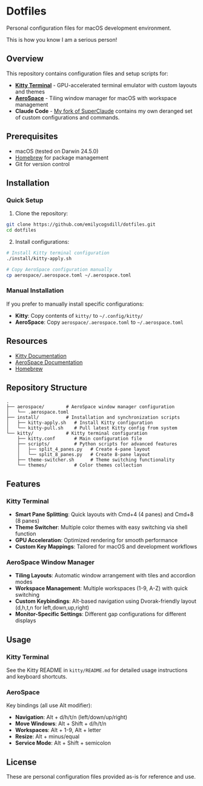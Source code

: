 # Dotfiles

Personal configuration files for macOS development environment.

This is how you know I am a serious person!


## Overview

This repository contains configuration files and setup scripts for:
- **[Kitty Terminal](https://sw.kovidgoyal.net/kitty/)** - GPU-accelerated terminal emulator with custom layouts and themes
- **[AeroSpace](https://github.com/nikitabobko/AeroSpace)** - Tiling window manager for macOS with workspace management
- **Claude Code** - [My fork of SuperClaude](https://github.com/emily-flambe/SuperClaude) contains my own deranged set of custom configurations and commands.


## Prerequisites

- macOS (tested on Darwin 24.5.0)
- [Homebrew](https://brew.sh/) for package management
- Git for version control

## Installation

### Quick Setup

1. Clone the repository:
```bash
git clone https://github.com/emilycogsdill/dotfiles.git
cd dotfiles
```

2. Install configurations:
```bash
# Install Kitty terminal configuration
./install/kitty-apply.sh

# Copy AeroSpace configuration manually
cp aerospace/.aerospace.toml ~/.aerospace.toml
```

### Manual Installation

If you prefer to manually install specific configurations:

- **Kitty**: Copy contents of `kitty/` to `~/.config/kitty/`
- **AeroSpace**: Copy `aerospace/.aerospace.toml` to `~/.aerospace.toml`

## Resources

- [Kitty Documentation](https://sw.kovidgoyal.net/kitty/)
- [AeroSpace Documentation](https://github.com/nikitabobko/AeroSpace)
- [Homebrew](https://brew.sh/)

## Repository Structure

```
.
├── aerospace/        # AeroSpace window manager configuration
│   └── .aerospace.toml
├── install/          # Installation and synchronization scripts
│   ├── kitty-apply.sh   # Install Kitty configuration
│   └── kitty-pull.sh    # Pull latest Kitty config from system
└── kitty/            # Kitty terminal configuration
    ├── kitty.conf       # Main configuration file
    ├── scripts/         # Python scripts for advanced features
    │   ├── split_4_panes.py   # Create 4-pane layout
    │   └── split_8_panes.py   # Create 8-pane layout
    ├── theme-switcher.sh      # Theme switching functionality
    └── themes/          # Color themes collection
```

## Features

### Kitty Terminal

- **Smart Pane Splitting**: Quick layouts with Cmd+4 (4 panes) and Cmd+8 (8 panes)
- **Theme Switcher**: Multiple color themes with easy switching via shell function
- **GPU Acceleration**: Optimized rendering for smooth performance
- **Custom Key Mappings**: Tailored for macOS and development workflows

### AeroSpace Window Manager

- **Tiling Layouts**: Automatic window arrangement with tiles and accordion modes
- **Workspace Management**: Multiple workspaces (1-9, A-Z) with quick switching
- **Custom Keybindings**: Alt-based navigation using Dvorak-friendly layout (d,h,t,n for left,down,up,right)
- **Monitor-Specific Settings**: Different gap configurations for different displays

## Usage

### Kitty Terminal

See the Kitty README in `kitty/README.md` for detailed usage instructions and keyboard shortcuts.

### AeroSpace

Key bindings (all use Alt modifier):
- **Navigation**: Alt + d/h/t/n (left/down/up/right)
- **Move Windows**: Alt + Shift + d/h/t/n
- **Workspaces**: Alt + 1-9, Alt + letter
- **Resize**: Alt + minus/equal
- **Service Mode**: Alt + Shift + semicolon

## License

These are personal configuration files provided as-is for reference and use.